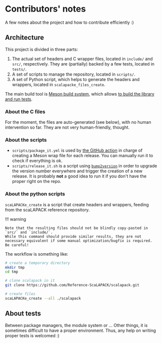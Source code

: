 # Contributors' notes

A few notes about the project and how to contribute efficiently :)

## Architecture

This project is divided in three parts:

1. The actual set of headers and C wrapper files, located in `include/` and `src/`, respectively.
   They are (partially) backed by a few tests, located in `tests/`.
2. A set of scripts to manage the repository, located in `scripts/`.
3. A set of Python script, which helps to generate the headers and wrappers, located in `scalapacke_files_create`.

The main build tool is [Meson build system](https://github.com/mesonbuild/meson), which allows [to build the library and run tests](../dev/install.md#with-meson-in-your-project-recommended).

### About the C files

For the moment, the files are auto-generated (see below), with no human intervention so far.
They are not very human-friendly, thought.

### About the scripts

+ `scripts/package_it.yml` is used by [the GitHub action](https://github.com/pierre-24/scalapacke/blob/dev/.github/workflows/publish.yml) in charge of creating a Meson wrap file for each release.
   You can manually run it to check if everything is ok.
+ `scripts/release_it.sh` is a script using [`bump2version`](https://pypi.org/project/bump2version/) in order to upgrade the version number everywhere and trigger the creation of a new release.
  It is probably **not** a good idea to run it if you don't have the proper right on the repo.

### About the python scripts

`scaLAPACKe_create` is a script that create headers and wrappers, feeding from the scaLAPACK reference repository.

!!! warning

    Note that the resulting files should not be blindly copy-pasted in `src/` and `include/`.
    While this command should provide similar results, they are not necessary equivalent if some manual optimization/bugfix is required. 
    Be careful!

The workflow is something like:

```bash
# create a temporary directory
mkdir tmp
cd tmp

# clone scalapack in it
git clone https://github.com/Reference-ScaLAPACK/scalapack.git

# create files
scaLAPACKe_create --all ./scalapack
```


## About tests

Between package managers, the module system or ... Other things, it is sometimes difficult to have a proper environment. 
Thus, any help on writing proper tests is welcomed :)
